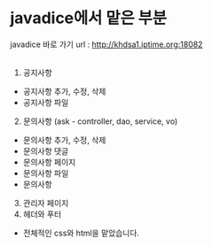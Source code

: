 # javadice에서 맡은 부분

javadice 바로 가기 url : http://khdsa1.iptime.org:18082
<br>
<br>
1. 공지사항
- 공지사항 추가, 수정, 삭제
- 공지사항 파일
2. 문의사항 (ask - controller, dao, service, vo)
-  문의사항 추가, 수정, 삭제
-  문의사항 댓글
-  문의사항 페이지
-  문의사항 파일
-  문의사항 
3. 관리자 페이지
4. 헤더와 푸터
- 전체적인 css와 html을 맡았습니다.
